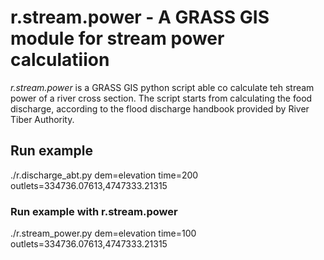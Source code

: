 # r.stream.power - A GRASS GIS module for stream power calculatiion
*r.stream.power* is a GRASS GIS python script able co calculate teh stream power of a river cross section. The script starts from calculating the food discharge, according to the flood discharge handbook provided by River Tiber Authority.

## Run example
./r.discharge_abt.py dem=elevation  time=200 outlets=334736.07613,4747333.21315

### Run example with r.stream.power
 ./r.stream_power.py dem=elevation time=100 outlets=334736.07613,4747333.21315
